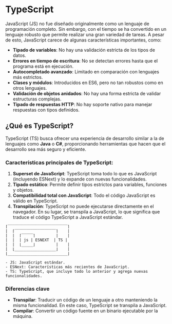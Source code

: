 # TypeScript

JavaScript (JS) no fue diseñado originalmente como un lenguaje de programación completo. Sin embargo, con el tiempo se ha convertido en un lenguaje robusto que permite realizar una gran variedad de tareas. A pesar de esto, JavaScript carece de algunas características importantes, como:

- **Tipado de variables**: No hay una validación estricta de los tipos de datos.
- **Errores en tiempo de escritura**: No se detectan errores hasta que el programa está en ejecución.
- **Autocompletado avanzado**: Limitado en comparación con lenguajes más estrictos.
- **Clases y módulos**: Introducidos en ES6, pero no tan robustos como en otros lenguajes.
- **Validación de objetos anidados**: No hay una forma estricta de validar estructuras complejas.
- **Tipado de respuestas HTTP**: No hay soporte nativo para manejar respuestas con tipos definidos.


## ¿Qué es TypeScript?

TypeScript (TS) busca ofrecer una experiencia de desarrollo similar a la de lenguajes como **Java** o **C#**, proporcionando herramientas que hacen que el desarrollo sea más seguro y eficiente. 

### Características principales de TypeScript:

1. **Superset de JavaScript**: TypeScript toma todo lo que es JavaScript (incluyendo ESNext) y lo expande con nuevas funcionalidades.
2. **Tipado estático**: Permite definir tipos estrictos para variables, funciones y objetos.
3. **Compatibilidad total con JavaScript**: Todo el código JavaScript es válido en TypeScript.
4. **Transpilación**: TypeScript no puede ejecutarse directamente en el navegador. En su lugar, se transpila a JavaScript, lo que significa que traduce el código TypeScript a JavaScript estándar.

```
⌈‾‾‾‾‾‾‾‾‾‾‾‾‾‾‾‾‾‾‾‾‾‾‾‾‾‾⌉
|  ⌈‾‾‾‾‾‾‾‾‾‾‾‾‾‾‾‾‾‾⌉    | 
|  |  ⌈‾‾‾‾‾⌉         |    |
|  |  | js | ESNEXT  | TS |
|  |  ⌊_____⌋         |    |
|  ⌊__________________⌋    |
⌊__________________________⌋

- JS: JavaScript estándar.
- ESNext: Características más recientes de JavaScript.
- TS: TypeScript, que incluye todo lo anterior y agrega nuevas funcionalidades.
```

### Diferencias clave

- **Transpilar**: Traducir un código de un lenguaje a otro manteniendo la misma funcionalidad. En este caso, TypeScript se transpila a JavaScript.
- **Compilar**: Convertir un código fuente en un binario ejecutable por la máquina.
